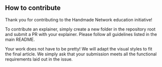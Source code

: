 ## How to contribute

Thank you for contributing to the Handmade Network education initiative!

To contribute an explainer, simply create a new folder in the repository root and submit a PR with your explainer. Please follow all guidelines listed in the main README.

Your work does not have to be pretty! We will adapt the visual styles to fit the final article. We simply ask that your submission meets all the functional requirements laid out in the issue.
